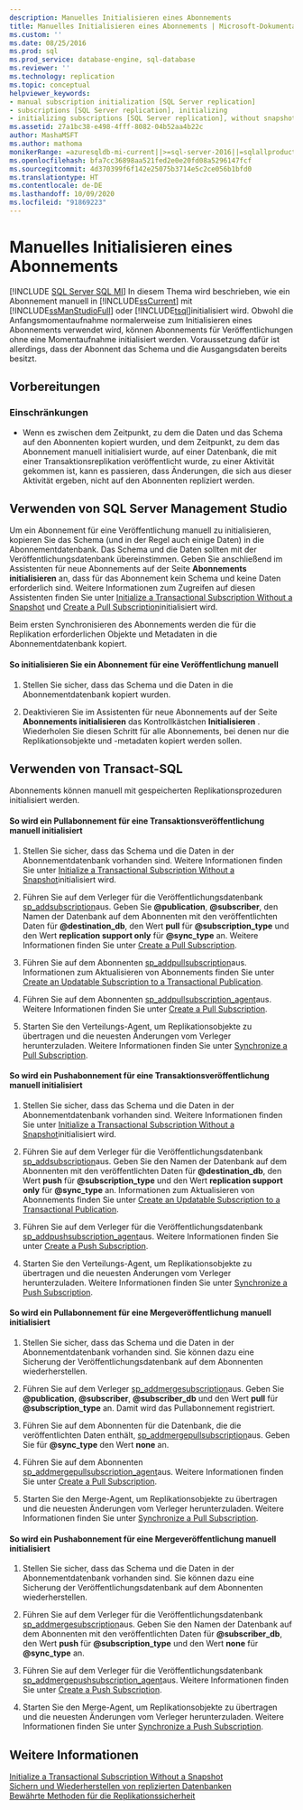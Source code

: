 ```yaml
---
description: Manuelles Initialisieren eines Abonnements
title: Manuelles Initialisieren eines Abonnements | Microsoft-Dokumentation
ms.custom: ''
ms.date: 08/25/2016
ms.prod: sql
ms.prod_service: database-engine, sql-database
ms.reviewer: ''
ms.technology: replication
ms.topic: conceptual
helpviewer_keywords:
- manual subscription initialization [SQL Server replication]
- subscriptions [SQL Server replication], initializing
- initializing subscriptions [SQL Server replication], without snapshots
ms.assetid: 27a1bc38-e498-4fff-8082-04b52aa4b22c
author: MashaMSFT
ms.author: mathoma
monikerRange: =azuresqldb-mi-current||>=sql-server-2016||=sqlallproducts-allversions
ms.openlocfilehash: bfa7cc36898aa521fed2e0e20fd08a5296147fcf
ms.sourcegitcommit: 4d370399f6f142e25075b3714e5c2ce056b1bfd0
ms.translationtype: HT
ms.contentlocale: de-DE
ms.lasthandoff: 10/09/2020
ms.locfileid: "91869223"
---
```

# <a name="initialize-a-subscription-manually"></a>Manuelles Initialisieren eines Abonnements
[!INCLUDE [SQL Server SQL MI](../../includes/applies-to-version/sql-asdbmi.md)]
  In diesem Thema wird beschrieben, wie ein Abonnement manuell in [!INCLUDE[ssCurrent](../../includes/sscurrent-md.md)] mit [!INCLUDE[ssManStudioFull](../../includes/ssmanstudiofull-md.md)] oder [!INCLUDE[tsql](../../includes/tsql-md.md)]initialisiert wird. Obwohl die Anfangsmomentaufnahme normalerweise zum Initialisieren eines Abonnements verwendet wird, können Abonnements für Veröffentlichungen ohne eine Momentaufnahme initialisiert werden. Voraussetzung dafür ist allerdings, dass der Abonnent das Schema und die Ausgangsdaten bereits besitzt.  
  

##  <a name="before-you-begin"></a><a name="BeforeYouBegin"></a> Vorbereitungen  
  
###  <a name="limitations-and-restrictions"></a><a name="Restrictions"></a> Einschränkungen  
  
-   Wenn es zwischen dem Zeitpunkt, zu dem die Daten und das Schema auf den Abonnenten kopiert wurden, und dem Zeitpunkt, zu dem das Abonnement manuell initialisiert wurde, auf einer Datenbank, die mit einer Transaktionsreplikation veröffentlicht wurde, zu einer Aktivität gekommen ist, kann es passieren, dass Änderungen, die sich aus dieser Aktivität ergeben, nicht auf den Abonnenten repliziert werden.  
  
##  <a name="using-sql-server-management-studio"></a><a name="SSMSProcedure"></a> Verwenden von SQL Server Management Studio  
 Um ein Abonnement für eine Veröffentlichung manuell zu initialisieren, kopieren Sie das Schema (und in der Regel auch einige Daten) in die Abonnementdatenbank. Das Schema und die Daten sollten mit der Veröffentlichungsdatenbank übereinstimmen. Geben Sie anschließend im Assistenten für neue Abonnements auf der Seite **Abonnements initialisieren** an, dass für das Abonnement kein Schema und keine Daten erforderlich sind. Weitere Informationen zum Zugreifen auf diesen Assistenten finden Sie unter [Initialize a Transactional Subscription Without a Snapshot](../../relational-databases/replication/initialize-a-transactional-subscription-without-a-snapshot.md) und [Create a Pull Subscription](../../relational-databases/replication/create-a-pull-subscription.md)initialisiert wird.  
  
 Beim ersten Synchronisieren des Abonnements werden die für die Replikation erforderlichen Objekte und Metadaten in die Abonnementdatenbank kopiert.  
  
#### <a name="to-initialize-a-subscription-to-a-publication-manually"></a>So initialisieren Sie ein Abonnement für eine Veröffentlichung manuell  
  
1.  Stellen Sie sicher, dass das Schema und die Daten in die Abonnementdatenbank kopiert wurden.  
  
2.  Deaktivieren Sie im Assistenten für neue Abonnements auf der Seite **Abonnements initialisieren** das Kontrollkästchen **Initialisieren** . Wiederholen Sie diesen Schritt für alle Abonnements, bei denen nur die Replikationsobjekte und -metadaten kopiert werden sollen.  

##  <a name="using-transact-sql"></a><a name="TsqlProcedure"></a> Verwenden von Transact-SQL  
 Abonnements können manuell mit gespeicherten Replikationsprozeduren initialisiert werden.  
  
#### <a name="to-manually-initialize-a-pull-subscription-to-a-transactional-publication"></a>So wird ein Pullabonnement für eine Transaktionsveröffentlichung manuell initialisiert  
  
1.  Stellen Sie sicher, dass das Schema und die Daten in der Abonnementdatenbank vorhanden sind. Weitere Informationen finden Sie unter [Initialize a Transactional Subscription Without a Snapshot](../../relational-databases/replication/initialize-a-transactional-subscription-without-a-snapshot.md)initialisiert wird.  
  
2.  Führen Sie auf dem Verleger für die Veröffentlichungsdatenbank [sp_addsubscription](../../relational-databases/system-stored-procedures/sp-addsubscription-transact-sql.md)aus. Geben Sie **\@publication**, **\@subscriber**, den Namen der Datenbank auf dem Abonnenten mit den veröffentlichten Daten für **\@destination_db**, den Wert **pull** für **\@subscription_type** und den Wert **replication support only** für **\@sync_type** an. Weitere Informationen finden Sie unter [Create a Pull Subscription](../../relational-databases/replication/create-a-pull-subscription.md).  
  
3.  Führen Sie auf dem Abonnenten [sp_addpullsubscription](../../relational-databases/system-stored-procedures/sp-addpullsubscription-transact-sql.md)aus. Informationen zum Aktualisieren von Abonnements finden Sie unter [Create an Updatable Subscription to a Transactional Publication](./publish/create-an-updatable-subscription-to-a-transactional-publication.md).  
  
4.  Führen Sie auf dem Abonnenten [sp_addpullsubscription_agent](../../relational-databases/system-stored-procedures/sp-addpullsubscription-agent-transact-sql.md)aus. Weitere Informationen finden Sie unter [Create a Pull Subscription](../../relational-databases/replication/create-a-pull-subscription.md).  
  
5.  Starten Sie den Verteilungs-Agent, um Replikationsobjekte zu übertragen und die neuesten Änderungen vom Verleger herunterzuladen. Weitere Informationen finden Sie unter [Synchronize a Pull Subscription](../../relational-databases/replication/synchronize-a-pull-subscription.md).  
  
#### <a name="to-manually-initialize-a-push-subscription-to-a-transactional-publication"></a>So wird ein Pushabonnement für eine Transaktionsveröffentlichung manuell initialisiert  
  
1.  Stellen Sie sicher, dass das Schema und die Daten in der Abonnementdatenbank vorhanden sind. Weitere Informationen finden Sie unter [Initialize a Transactional Subscription Without a Snapshot](../../relational-databases/replication/initialize-a-transactional-subscription-without-a-snapshot.md)initialisiert wird.  
  
2.  Führen Sie auf dem Verleger für die Veröffentlichungsdatenbank [sp_addsubscription](../../relational-databases/system-stored-procedures/sp-addsubscription-transact-sql.md)aus. Geben Sie den Namen der Datenbank auf dem Abonnenten mit den veröffentlichten Daten für **\@destination_db**, den Wert **push** für **\@subscription_type** und den Wert **replication support only** für **\@sync_type** an. Informationen zum Aktualisieren von Abonnements finden Sie unter [Create an Updatable Subscription to a Transactional Publication](./publish/create-an-updatable-subscription-to-a-transactional-publication.md).  
  
3.  Führen Sie auf dem Verleger für die Veröffentlichungsdatenbank [sp_addpushsubscription_agent](../../relational-databases/system-stored-procedures/sp-addpullsubscription-agent-transact-sql.md)aus. Weitere Informationen finden Sie unter [Create a Push Subscription](../../relational-databases/replication/create-a-push-subscription.md).  
  
4.  Starten Sie den Verteilungs-Agent, um Replikationsobjekte zu übertragen und die neuesten Änderungen vom Verleger herunterzuladen. Weitere Informationen finden Sie unter [Synchronize a Push Subscription](../../relational-databases/replication/synchronize-a-push-subscription.md).  
  
#### <a name="to-manually-initialize-a-pull-subscription-to-a-merge-publication"></a>So wird ein Pullabonnement für eine Mergeveröffentlichung manuell initialisiert  
  
1.  Stellen Sie sicher, dass das Schema und die Daten in der Abonnementdatenbank vorhanden sind. Sie können dazu eine Sicherung der Veröffentlichungsdatenbank auf dem Abonnenten wiederherstellen.  
  
2.  Führen Sie auf dem Verleger [sp_addmergesubscription](../../relational-databases/system-stored-procedures/sp-addmergesubscription-transact-sql.md)aus. Geben Sie **\@publication**, **\@subscriber**, **\@subscriber_db** und den Wert **pull** für **\@subscription_type** an. Damit wird das Pullabonnement registriert.  
  
3.  Führen Sie auf dem Abonnenten für die Datenbank, die die veröffentlichten Daten enthält, [sp_addmergepullsubscription](../../relational-databases/system-stored-procedures/sp-addmergepullsubscription-transact-sql.md)aus. Geben Sie für **\@sync_type** den Wert **none** an.  
  
4.  Führen Sie auf dem Abonnenten [sp_addmergepullsubscription_agent](../../relational-databases/system-stored-procedures/sp-addmergepullsubscription-agent-transact-sql.md)aus. Weitere Informationen finden Sie unter [Create a Pull Subscription](../../relational-databases/replication/create-a-pull-subscription.md).  
  
5.  Starten Sie den Merge-Agent, um Replikationsobjekte zu übertragen und die neuesten Änderungen vom Verleger herunterzuladen. Weitere Informationen finden Sie unter [Synchronize a Pull Subscription](../../relational-databases/replication/synchronize-a-pull-subscription.md).  
  
#### <a name="to-manually-initialize-a-push-subscription-to-a-merge-publication"></a>So wird ein Pushabonnement für eine Mergeveröffentlichung manuell initialisiert  
  
1.  Stellen Sie sicher, dass das Schema und die Daten in der Abonnementdatenbank vorhanden sind. Sie können dazu eine Sicherung der Veröffentlichungsdatenbank auf dem Abonnenten wiederherstellen.  
  
2.  Führen Sie auf dem Verleger für die Veröffentlichungsdatenbank [sp_addmergesubscription](../../relational-databases/system-stored-procedures/sp-addmergesubscription-transact-sql.md)aus. Geben Sie den Namen der Datenbank auf dem Abonnenten mit den veröffentlichten Daten für **\@subscriber_db**, den Wert **push** für **\@subscription_type** und den Wert **none** für **\@sync_type** an.  
  
3.  Führen Sie auf dem Verleger für die Veröffentlichungsdatenbank [sp_addmergepushsubscription_agent](../../relational-databases/system-stored-procedures/sp-addmergepushsubscription-agent-transact-sql.md)aus. Weitere Informationen finden Sie unter [Create a Push Subscription](../../relational-databases/replication/create-a-push-subscription.md).  
  
4.  Starten Sie den Merge-Agent, um Replikationsobjekte zu übertragen und die neuesten Änderungen vom Verleger herunterzuladen. Weitere Informationen finden Sie unter [Synchronize a Push Subscription](../../relational-databases/replication/synchronize-a-push-subscription.md).  
  
## <a name="see-also"></a>Weitere Informationen  
 [Initialize a Transactional Subscription Without a Snapshot](../../relational-databases/replication/initialize-a-transactional-subscription-without-a-snapshot.md)   
 [Sichern und Wiederherstellen von replizierten Datenbanken](../../relational-databases/replication/administration/back-up-and-restore-replicated-databases.md)   
 [Bewährte Methoden für die Replikationssicherheit](../../relational-databases/replication/security/replication-security-best-practices.md)  
  
